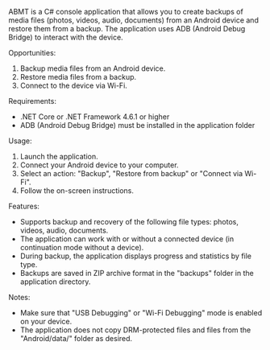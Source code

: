 ABMT is a C# console application that allows you to create backups of media files (photos, videos, audio, documents) from an Android device and restore them from a backup. 
The application uses ADB (Android Debug Bridge) to interact with the device.

Opportunities:
1. Backup media files from an Android device.
2. Restore media files from a backup.
3. Connect to the device via Wi-Fi.

Requirements:
- .NET Core or .NET Framework 4.6.1 or higher
- ADB (Android Debug Bridge) must be installed in the application folder

Usage:
1. Launch the application.
2. Connect your Android device to your computer.
3. Select an action: "Backup", "Restore from backup" or "Connect via Wi-Fi".
4. Follow the on-screen instructions.

Features:
- Supports backup and recovery of the following file types: photos, videos, audio, documents.
- The application can work with or without a connected device (in continuation mode without a device).
- During backup, the application displays progress and statistics by file type.
- Backups are saved in ZIP archive format in the "backups" folder in the application directory.

Notes:
- Make sure that "USB Debugging" or "Wi-Fi Debugging" mode is enabled on your device.
- The application does not copy DRM-protected files and files from the "Android/data/" folder as desired.
